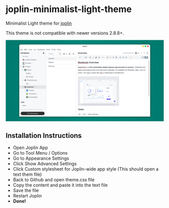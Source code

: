 # joplin-minimalist-light-theme
Minimalist Light theme for [joplin](https://joplinapp.org/)

This theme is not compatible with newer versions 2.8.8+. 

![Minimalist Light theme](https://github.com/manuelernestog/joplin-minimalist-light-theme/blob/main/docs/theme.png?raw=true)

## Installation Instructions

- Open Joplin App
- Go to Tool Menu / Options
- Go to Appearance Settings
- Click Show Advanced Settings
- Click Custom stylesheet for Joplin-wide app style (This should open a text them file)
- Back to Github and open theme.css file
- Copy the content and paste it into the text file
- Save the file
- Restart Joplin
- **Done!**
